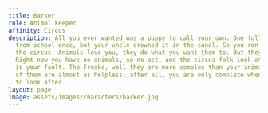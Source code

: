 ```yaml
---
title: Barker
role: Animal keeper
affinity: Circus
description: All you ever wanted was a puppy to call your own. One followed you home
  from school once, but your uncle drowned it in the canal. So you ran away and joined
  the circus. Animals love you, they do what you want them to. But they keep dying.
  Right now you have no animals, so no act, and the circus folk look at you like it
  is your fault. The Freaks, well they are more complex than your animals, but some
  of them are almost as helpless; after all, you are only complete when you have something
  to look after.
layout: page
image: assets/images/characters/barker.jpg
---
```


